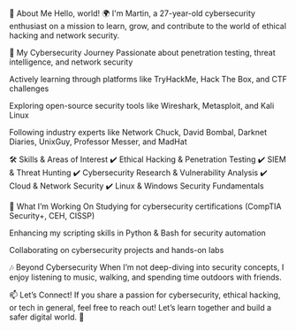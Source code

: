 👋 About Me
Hello, world! 🌍
I'm Martin, a 27-year-old cybersecurity enthusiast on a mission to learn, grow, and contribute to the world of ethical hacking and network security.

🔹 My Cybersecurity Journey
Passionate about penetration testing, threat intelligence, and network security

Actively learning through platforms like TryHackMe, Hack The Box, and CTF challenges

Exploring open-source security tools like Wireshark, Metasploit, and Kali Linux

Following industry experts like Network Chuck, David Bombal, Darknet Diaries, UnixGuy, Professor Messer, and MadHat

🛠 Skills & Areas of Interest
✔ Ethical Hacking & Penetration Testing ✔ SIEM & Threat Hunting ✔ Cybersecurity Research & Vulnerability Analysis ✔ Cloud & Network Security ✔ Linux & Windows Security Fundamentals

🌱 What I’m Working On
Studying for cybersecurity certifications (CompTIA Security+, CEH, CISSP)

Enhancing my scripting skills in Python & Bash for security automation

Collaborating on cybersecurity projects and hands-on labs

🎶 Beyond Cybersecurity
When I’m not deep-diving into security concepts, I enjoy listening to music, walking, and spending time outdoors with friends.

📫 Let’s Connect!
If you share a passion for cybersecurity, ethical hacking, or tech in general, feel free to reach out! Let’s learn together and build a safer digital world. 🚀
